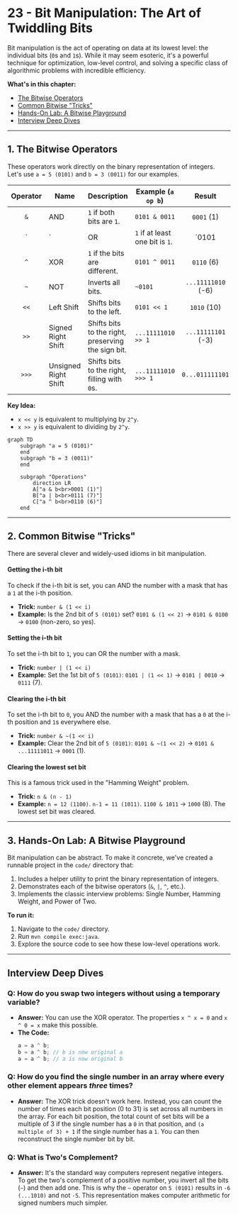 # 23 - Bit Manipulation: The Art of Twiddling Bits

Bit manipulation is the act of operating on data at its lowest level: the individual bits (`0`s and `1`s). While it may seem esoteric, it's a powerful technique for optimization, low-level control, and solving a specific class of algorithmic problems with incredible efficiency.

**What's in this chapter:**
*   [The Bitwise Operators](#1-the-bitwise-operators)
*   [Common Bitwise "Tricks"](#2-common-bitwise-tricks)
*   [Hands-On Lab: A Bitwise Playground](#3-hands-on-lab-a-bitwise-playground)
*   [Interview Deep Dives](#interview-deep-dives)

---

## 1. The Bitwise Operators

These operators work directly on the binary representation of integers. Let's use `a = 5 (0101)` and `b = 3 (0011)` for our examples.

| Operator | Name | Description | Example (`a op b`) | Result |
|:---:|---|---|---|:---:|
| `&` | AND | `1` if both bits are `1`. | `0101 & 0011` | `0001` (1) |
| `|` | OR | `1` if at least one bit is `1`. | `0101 | 0011` | `0111` (7) |
| `^` | XOR | `1` if the bits are different. | `0101 ^ 0011` | `0110` (6) |
| `~` | NOT | Inverts all bits. | `~0101` | `...11111010` (-6) |
| `<<` | Left Shift | Shifts bits to the left. | `0101 << 1` | `1010` (10) |
| `>>` | Signed Right Shift | Shifts bits to the right, preserving the sign bit. | `...11111010 >> 1` | `...11111101` (-3) |
| `>>>`| Unsigned Right Shift | Shifts bits to the right, filling with `0`s. | `...11111010 >>> 1`| `0...011111101` |

**Key Idea:**
*   `x << y` is equivalent to multiplying by `2^y`.
*   `x >> y` is equivalent to dividing by `2^y`.

```mermaid
graph TD
    subgraph "a = 5 (0101)"
    end
    subgraph "b = 3 (0011)"
    end

    subgraph "Operations"
        direction LR
        A["a & b<br>0001 (1)"]
        B["a | b<br>0111 (7)"]
        C["a ^ b<br>0110 (6)"]
    end
```

---

## 2. Common Bitwise "Tricks"

There are several clever and widely-used idioms in bit manipulation.

#### Getting the i-th bit
To check if the i-th bit is set, you can AND the number with a mask that has a `1` at the i-th position.
*   **Trick:** `number & (1 << i)`
*   **Example:** Is the 2nd bit of `5 (0101)` set? `0101 & (1 << 2)` -> `0101 & 0100` -> `0100` (non-zero, so yes).

#### Setting the i-th bit
To set the i-th bit to `1`, you can OR the number with a mask.
*   **Trick:** `number | (1 << i)`
*   **Example:** Set the 1st bit of `5 (0101)`: `0101 | (1 << 1)` -> `0101 | 0010` -> `0111` (7).

#### Clearing the i-th bit
To set the i-th bit to `0`, you AND the number with a mask that has a `0` at the i-th position and `1`s everywhere else.
*   **Trick:** `number & ~(1 << i)`
*   **Example:** Clear the 2nd bit of `5 (0101)`: `0101 & ~(1 << 2)` -> `0101 & ...11111011` -> `0001` (1).

#### Clearing the lowest set bit
This is a famous trick used in the "Hamming Weight" problem.
*   **Trick:** `n & (n - 1)`
*   **Example:** `n = 12 (1100)`. `n-1 = 11 (1011)`. `1100 & 1011` -> `1000` (8). The lowest set bit was cleared.

---

## 3. Hands-On Lab: A Bitwise Playground

Bit manipulation can be abstract. To make it concrete, we've created a runnable project in the `code/` directory that:
1.  Includes a helper utility to print the binary representation of integers.
2.  Demonstrates each of the bitwise operators (`&`, `|`, `^`, etc.).
3.  Implements the classic interview problems: Single Number, Hamming Weight, and Power of Two.

**To run it:**
1.  Navigate to the `code/` directory.
2.  Run `mvn compile exec:java`.
3.  Explore the source code to see how these low-level operations work.

---

## Interview Deep Dives

### Q: How do you swap two integers without using a temporary variable?
*   **Answer:** You can use the XOR operator. The properties `x ^ x = 0` and `x ^ 0 = x` make this possible.
*   **The Code:**
    ```java
    a = a ^ b;
    b = a ^ b; // b is now original a
    a = a ^ b; // a is now original b
    ```

### Q: How do you find the single number in an array where every other element appears *three* times?
*   **Answer:** The XOR trick doesn't work here. Instead, you can count the number of times each bit position (0 to 31) is set across all numbers in the array. For each bit position, the total count of set bits will be a multiple of 3 if the single number has a `0` in that position, and `(a multiple of 3) + 1` if the single number has a `1`. You can then reconstruct the single number bit by bit.

### Q: What is Two's Complement?
*   **Answer:** It's the standard way computers represent negative integers. To get the two's complement of a positive number, you invert all the bits (`~`) and then add one. This is why the `~` operator on `5 (0101)` results in `-6 (...1010)` and not `-5`. This representation makes computer arithmetic for signed numbers much simpler.
